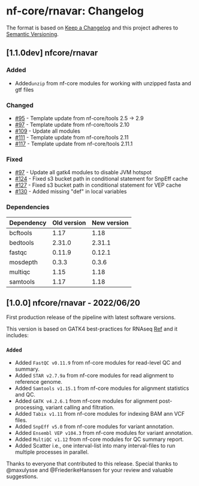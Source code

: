 # nf-core/rnavar: Changelog

The format is based on [Keep a Changelog](https://keepachangelog.com/en/1.0.0/)
and this project adheres to [Semantic Versioning](https://semver.org/spec/v2.0.0.html).

## [1.1.0dev] nfcore/rnavar

### Added

- Added`unzip` from nf-core modules for working with unzipped fasta and gtf files

### Changed

- [#95](https://github.com/nf-core/rnavar/pull/95) - Template update from nf-core/tools 2.5 -> 2.9
- [#97](https://github.com/nf-core/rnavar/pull/97) - Template update from nf-core/tools 2.10
- [#109](https://github.com/nf-core/rnavar/pull/109) - Update all modules
- [#111](https://github.com/nf-core/rnavar/pull/111) - Template update from nf-core/tools 2.11
- [#117](https://github.com/nf-core/rnavar/pull/117) - Template update from nf-core/tools 2.11.1

### Fixed

- [#97](https://github.com/nf-core/rnavar/pull/97) - Update all gatk4 modules to disable JVM hotspot
- [#124](https://github.com/nf-core/rnavar/pull/124) - Fixed s3 bucket path in conditional statement for SnpEff cache
- [#127](https://github.com/nf-core/rnavar/pull/127) - Fixed s3 bucket path in conditional statement for VEP cache
- [#130](https://github.com/nf-core/rnavar/pull/130) - Added missing "def" in local variables

### Dependencies

| Dependency | Old version | New version |
| ---------- | ----------- | ----------- |
| bcftools   | 1.17        | 1.18        |
| bedtools   | 2.31.0      | 2.31.1      |
| fastqc     | 0.11.9      | 0.12.1      |
| mosdepth   | 0.3.3       | 0.3.6       |
| multiqc    | 1.15        | 1.18        |
| samtools   | 1.17        | 1.18        |

## [1.0.0] nfcore/rnavar - 2022/06/20

First production release of the pipeline with latest software versions.

This version is based on GATK4 best-practices for RNAseq [Ref](https://github.com/gatk-workflows/gatk4-rnaseq-germline-snps-indels) and it includes:

### `Added`

- Added `FastQC v0.11.9` from nf-core modules for read-level QC and summary.
- Added `STAR v2.7.9a` from nf-core modules for read alignment to reference genome.
- Added `Samtools v1.15.1` from nf-core modules for alignment statistics and QC.
- Added `GATK v4.2.6.1` from nf-core modules for alignment post-processing, variant calling and filtration.
- Added `Tabix v1.11` from nf-core modules for indexing BAM ann VCF files.
- Added `SnpEff v5.0` from nf-core modules for variant annotation.
- Added `Ensembl VEP v104.3` from nf-core modules for variant annotation.
- Added `MultiQC v1.12` from nf-core modules for QC summary report.
- Added Scatter i.e., one interval-list into many interval-files to run multiple processes in parallel.

Thanks to everyone that contributed to this release.
Special thanks to @maxulysse and @FriederikeHanssen for your review and valuable suggestions.
